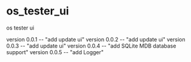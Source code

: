 # os_tester_ui
os tester ui

version 0.0.1 -- "add update ui"
version 0.0.2 -- "add update ui"
version 0.0.3 -- "add update ui"
version 0.0.4 -- "add SQLite MDB database support"
version 0.0.5 -- "add Logger"